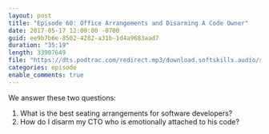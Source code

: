 ```yaml
---
layout: post
title: "Episode 60: Office Arrangements and Disarming A Code Owner"
date: 2017-05-17 12:00:00 -0700
guid: ee9b7b6e-8502-4282-a31b-1d4a9683aad7
duration: "35:19"
length: 33907649
file: "https://dts.podtrac.com/redirect.mp3/download.softskills.audio/sse-060.mp3"
categories: episode
enable_comments: true
---
```


We answer these two questions:

1. What is the best seating arrangements for software developers?
2. How do I disarm my CTO who is emotionally attached to his code?
